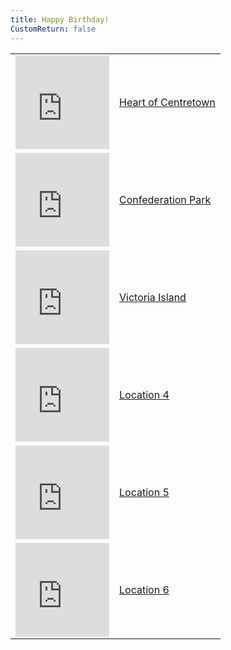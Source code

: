 ```yaml
---
title: Happy Birthday!
CustomReturn: false
---
```


<style type="text/css">
 table.center {
    margin-left: auto;
    margin-right: auto;
}
</style>

<div style="text-align:center">
 <!-- tables, don't @ me -->
 <table class="center" id="Locations">
  
 <!-- Location 1 -->
 <tr>
   <td>
     <iframe src="https://www.google.com/maps/embed?pb=!1m18!1m12!1m3!1d4710.025622366988!2d-75.70739115844336!3d45.41744562661835!2m3!1f0!2f0!3f0!3m2!1i1024!2i768!4f13.1!3m3!1m2!1s0x0%3A0x0!2zNDXCsDI1JzAzLjMiTiA3NcKwNDInMTQuMiJX!5e0!3m2!1sen!2sca!4v1535345331391" width="150" height="150" frameborder="0" style="border:0" allowfullscreen></iframe>
   </td>
  <td><a href="p1.html">Heart of Centretown</a></td>
 </tr>
 <tr>
  <td colspan="2" style="display: none;" id="p1done">
  </td>
 </tr>
  
 <!-- Location 2 -->
 <tr>
   <td>
     <iframe src="https://www.google.com/maps/embed?pb=!1m18!1m12!1m3!1d2800.3766625182943!2d-75.69416968476577!3d45.42190797910049!2m3!1f0!2f0!3f0!3m2!1i1024!2i768!4f13.1!3m3!1m2!1s0x0%3A0x0!2zNDXCsDI1JzE4LjkiTiA3NcKwNDEnMzEuMSJX!5e0!3m2!1sen!2sca!4v1535347269145" width="150" height="150" frameborder="0" style="border:0" allowfullscreen></iframe>
   </td>
  <td><a href="p2.html">Confederation Park</a></td>
 </tr>
 <tr>
  <td colspan="2" style="display: none;" id="p2done">
  </td>
 </tr>
  
 <!-- Location 3 -->
 <tr>
   <td>
     <iframe src="https://www.google.com/maps/embed?pb=!1m18!1m12!1m3!1d2800.4191206256223!2d-75.71378168476576!3d45.42105197910048!2m3!1f0!2f0!3f0!3m2!1i1024!2i768!4f13.1!3m3!1m2!1s0x0%3A0x0!2zNDXCsDI1JzE1LjgiTiA3NcKwNDInNDEuNyJX!5e0!3m2!1sen!2sca!4v1535347993456" width="150" height="150" frameborder="0" style="border:0" allowfullscreen></iframe>
   </td>
   <td><a href="p3.html">Victoria Island</a></td>
 </tr>
 <tr>
  <td colspan="2" style="display: none;" id="p3done">
  </td>
 </tr>
 
 <!-- Location 4 -->
 <tr>
   <td>
     <iframe src="https://www.google.com/maps/embed?pb=!1m18!1m12!1m3!1d2800.4191206256223!2d-75.71378168476576!3d45.42105197910048!2m3!1f0!2f0!3f0!3m2!1i1024!2i768!4f13.1!3m3!1m2!1s0x0%3A0x0!2zNDXCsDI1JzE1LjgiTiA3NcKwNDInNDEuNyJX!5e0!3m2!1sen!2sca!4v1535347993456" width="150" height="150" frameborder="0" style="border:0" allowfullscreen></iframe>
   </td>
   <td><a href="p4.html">Location 4</a></td>
 </tr>
 <tr>
  <td colspan="2" style="display: none;" id="p4done">
  </td>
 </tr>
 
 <!-- Location 5 -->
 <tr>
   <td>
     <iframe src="https://www.google.com/maps/embed?pb=!1m18!1m12!1m3!1d2800.4191206256223!2d-75.71378168476576!3d45.42105197910048!2m3!1f0!2f0!3f0!3m2!1i1024!2i768!4f13.1!3m3!1m2!1s0x0%3A0x0!2zNDXCsDI1JzE1LjgiTiA3NcKwNDInNDEuNyJX!5e0!3m2!1sen!2sca!4v1535347993456" width="150" height="150" frameborder="0" style="border:0" allowfullscreen></iframe>
   </td>
   <td><a href="p5.html">Location 5</a></td>
 </tr>
 <tr>
  <td colspan="2" style="display: none;" id="p5done">
  </td>
 </tr>
 
  <!-- Location 6 -->
 <tr>
   <td>
     <iframe src="https://www.google.com/maps/embed?pb=!1m18!1m12!1m3!1d2800.4191206256223!2d-75.71378168476576!3d45.42105197910048!2m3!1f0!2f0!3f0!3m2!1i1024!2i768!4f13.1!3m3!1m2!1s0x0%3A0x0!2zNDXCsDI1JzE1LjgiTiA3NcKwNDInNDEuNyJX!5e0!3m2!1sen!2sca!4v1535347993456" width="150" height="150" frameborder="0" style="border:0" allowfullscreen></iframe>
   </td>
   <td><a href="p6.html">Location 6</a></td>
 </tr>
 <tr>
  <td colspan="2" style="display: none;" id="p6done">
  </td>
 </tr>
  
 </table>
</div>

<style>
.mycenter {
    text-align:center;
}
</style>

<script src = "/7571101397556063/htools.js"></script>
<script>
  function getCookie(cname) {
      var name = cname + "=";
      var ca = document.cookie.split(';');
      for(var i = 0; i < ca.length; i++) {
          var c = ca[i];
          while (c.charAt(0) == ' ') {
              c = c.substring(1);
          }
          if (c.indexOf(name) == 0) {
              return c.substring(name.length, c.length);
          }
      }
      return "";
  }
  
  function lazyHash(InString) {
      var hash = 5381;
      for(var i = 0; i < InString.length; i++)
      {
         hash = hash*33 + InString.charCodeAt(i);
      }
      return hash;
  }
  
  function CheckForFinished(Cookie, CheckValue, TableRow, EncodedMessage) {
     var loc_cookie = getCookie("loc1_SecondAnswerCookie");
     if (lazyHash(loc_cookie)  == CheckValue)
     {
       document.getElementById(TableRow).style.display = "table-cell";
       document.getElementById(TableRow).colspan = "2";
       document.getElementById(TableRow).innerHTML = A_Decode(EncodedMessage);
     }
  }

  CheckForFinished("loc1_SecondAnswerCookie", 7571710509952919,    "p1done", "WSp4qzyhp4gbhnfvazujump4qzgbp4qatbtgtg..");
  CheckForFinished("loc2_SecondAnswerCookie", 8245356102421490000, "p2done", "YHtbgbgbqzumtbp4##22");
  CheckForFinished("loc3_SecondAnswerCookie", 8246959407606339000, "p3done", "YHtbgbgbqzumtbp4##33");
  CheckForFinished("loc4_SecondAnswerCookie", 8246957399872469000, "p4done", "YHtbgbgbqzumtbp4##44");
  CheckForFinished("loc5_SecondAnswerCookie", 8247122917860826000, "p5done", "YHtbgbgbqzumtbp4##55");
  CheckForFinished("loc6_SecondAnswerCookie", 8244727662634403000, "p6done", "YHtbgbgbqzumtbp4##66");
</script>
